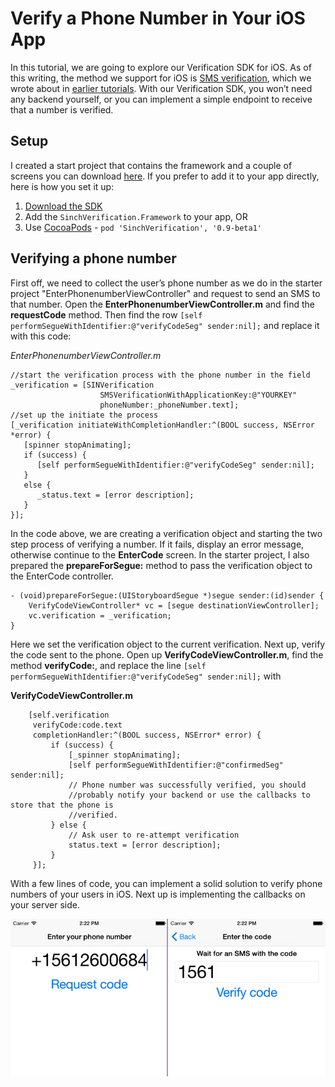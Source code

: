 # Verify a Phone Number in Your iOS App
In this tutorial, we are going to explore our Verification SDK for iOS. As of this writing, the method we support for iOS is [SMS verification](https://www.sinch.com/products/verification/sms-verification/), which we wrote about in [earlier tutorials](https://www.sinch.com/tutorials/build-two-factor-authentication-system-pt-2/). With our Verification SDK, you won’t need any backend yourself, or you can implement a simple endpoint to receive that a number is verified. 

## Setup
I created a start project that contains the framework and a couple of screens you can download [here](https://github.com/sinch/ios-verification-tutorial). If you prefer to add it to your app directly, here is how you set it up:

1. [Download the SDK](http://sinch.com/download/)
2. Add the `SinchVerification.Framework` to your app, OR
3. Use [CocoaPods](http://cocoapods.org) - `pod 'SinchVerification', '0.9-beta1'` 

## Verifying a phone number
First off, we need to collect the user’s phone number as we do in the starter project "EnterPhonenumberViewController" and request to send an SMS to that number. Open the **EnterPhonenumberViewController.m** and find the **requestCode** method. Then find the row `[self performSegueWithIdentifier:@"verifyCodeSeg" sender:nil];` and replace it with this code:

*EnterPhonenumberViewController.m*

```
//start the verification process with the phone number in the field
_verification = [SINVerification 
 					SMSVerificationWithApplicationKey:@"YOURKEY" 
 					phoneNumber:_phoneNumber.text];
//set up the initiate the process
[_verification initiateWithCompletionHandler:^(BOOL success, NSError *error) {
   [spinner stopAnimating];
   if (success) {
      [self performSegueWithIdentifier:@"verifyCodeSeg" sender:nil];
   }
   else {
      _status.text = [error description];
   }
}];
```

In the code above, we are creating a verification object and starting the two step process of verifying a number. If it fails, display an error message, otherwise continue to the **EnterCode** screen. In the starter project, I also prepared the **prepareForSegue:** method to pass the verification object to the EnterCode controller.

```
- (void)prepareForSegue:(UIStoryboardSegue *)segue sender:(id)sender {
    VerifyCodeViewController* vc = [segue destinationViewController];
    vc.verification = _verification;
}
```

Here we set the verification object to the current verification. Next up, verify the code sent to the phone. Open up **VerifyCodeViewController.m**, find the method **verifyCode:**, and replace the line `[self performSegueWithIdentifier:@"verifyCodeSeg" sender:nil];` with 

**VerifyCodeViewController.m**

```
    [self.verification
     verifyCode:code.text
     completionHandler:^(BOOL success, NSError* error) {
         if (success) {
             [_spinner stopAnimating];
             [self performSegueWithIdentifier:@"confirmedSeg" sender:nil];
             // Phone number was successfully verified, you should 
             //probably notify your backend or use the callbacks to store that the phone is
             //verified.
         } else {
             // Ask user to re-attempt verification
             status.text = [error description];
         }
     }];
```

With a few lines of code, you can implement a solid solution to verify phone numbers of your users in iOS. Next up is implementing the callbacks on your server side. 

![sample SMS verification screens](images/sms-input.jpg)
